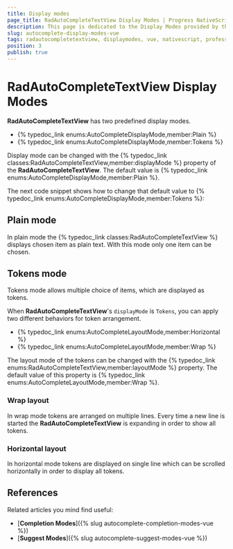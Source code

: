 ```yaml
---
title: Display modes
page_title: RadAutoCompleteTextView Display Modes | Progress NativeScript UI Documentation
description: This page is dedicated to the Display Modes provided by the RadAutoCompleteTextView control.
slug: autocomplete-display-modes-vue
tags: radautocompletetextview, displaymodes, vue, nativescript, professional, ui
position: 3
publish: true
---
```


# RadAutoCompleteTextView Display Modes

**RadAutoCompleteTextView** has two predefined display modes.

* {% typedoc_link enums:AutoCompleteDisplayMode,member:Plain %}
* {% typedoc_link enums:AutoCompleteDisplayMode,member:Tokens %}

Display mode can be changed with the {% typedoc_link classes:RadAutoCompleteTextView,member:displayMode %} property of the **RadAutoCompleteTextView**. The default value is {% typedoc_link enums:AutoCompleteDisplayMode,member:Plain %}.

The next code snippet shows how to change that default value to {% typedoc_link enums:AutoCompleteDisplayMode,member:Tokens %}:

<snippet id='autocomplete-token-vue'/>

## Plain mode

In plain mode the {% typedoc_link classes:RadAutoCompleteTextView %} displays chosen item as plain text. With this mode only one item can be chosen.

## Tokens mode

Tokens mode allows multiple choice of items, which are displayed as tokens.

When **RadAutoCompleteTextView**'s `displayMode` is `Tokens`, you can apply two different behaviors for token arrangement.

* {% typedoc_link enums:AutoCompleteLayoutMode,member:Horizontal %}
* {% typedoc_link enums:AutoCompleteLayoutMode,member:Wrap %}

The layout mode of the tokens can be changed with the {% typedoc_link enums:RadAutoCompleteTextView,member:layoutMode %} property. The default value of this property is {% typedoc_link enums:AutoCompleteLayoutMode,member:Wrap %}.

<snippet id='autocomplete-layouts-wrap-vue'/>

### Wrap layout

In wrap mode tokens are arranged on multiple lines. Every time a new line is started the **RadAutoCompleteTextView** is expanding in order to show all tokens.

### Horizontal layout

In horizontal mode tokens are displayed on single line which can be scrolled horizontally in order to display all tokens.

## References

Related articles you mind find useful:

* [**Completion Modes**]({% slug autocomplete-completion-modes-vue %})
* [**Suggest Modes**]({% slug autocomplete-suggest-modes-vue %})
